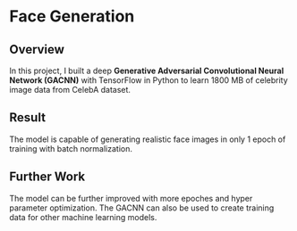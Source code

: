 # Face Generation

## Overview
In this project, I built a deep **Generative Adversarial Convolutional Neural Network (GACNN)** with TensorFlow in Python to learn 1800 MB of celebrity image data from CelebA dataset. 

## Result
The model is capable of generating realistic face images in only 1 epoch of training with batch normalization.

## Further Work
The model can be further improved with more epoches and hyper parameter optimization. The GACNN can also be used to create training data for other machine learning models.
